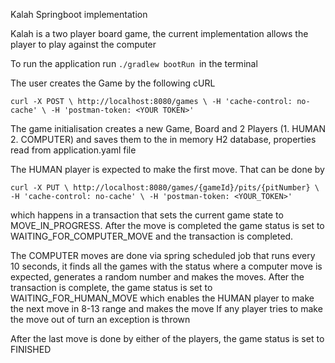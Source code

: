 Kalah Springboot implementation

Kalah is a two player board game, the current implementation allows the player to play against the computer 

To run the application run `./gradlew bootRun `in the terminal

The user creates the Game by the following cURL 

`curl -X POST \
http://localhost:8080/games \
  -H 'cache-control: no-cache' \
  -H 'postman-token: <YOUR TOKEN>'`

The game initialisation creates a new Game, Board and 2 Players
(1. HUMAN 2. COMPUTER) 
and saves them to the in memory H2 database, properties read from application.yaml file 

The HUMAN player is expected to make the first move. That can be done by 

`curl -X PUT \
  http://localhost:8080/games/{gameId}/pits/{pitNumber} \
  -H 'cache-control: no-cache' \
  -H 'postman-token: <YOUR_TOKEN>'  `
  
which happens in a transaction that sets the current game state to MOVE_IN_PROGRESS. After the move is completed the game status is set to WAITING_FOR_COMPUTER_MOVE and the transaction is completed.

The COMPUTER moves are done via spring scheduled job that runs every 10 seconds, it finds all the games with the status where a computer move is expected, generates a random number 
and makes the moves. After the transaction is complete, the game status is set to WAITING_FOR_HUMAN_MOVE which enables the HUMAN player to make the next move in 8-13 range and makes the move
If any player tries to make the move out of turn an exception is thrown 

After the last move is done by either of the players, the game status is set to FINISHED

